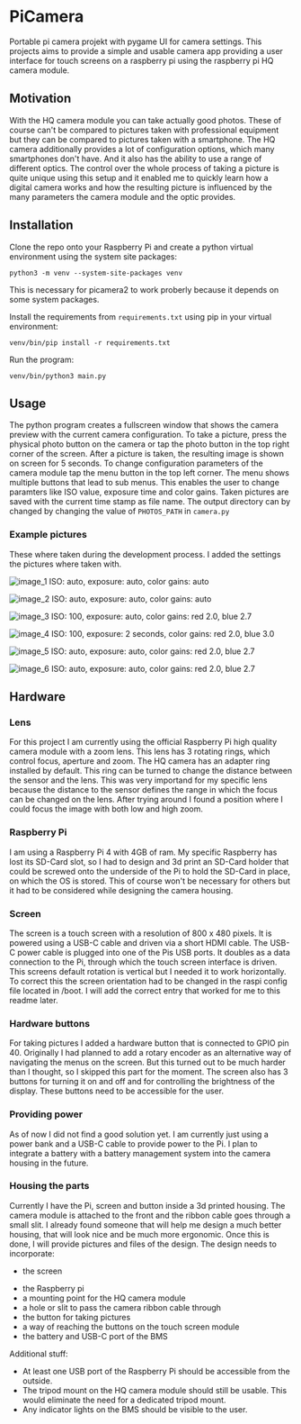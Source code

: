 # PiCamera
Portable pi camera projekt with pygame UI for camera settings.
This projects aims to provide a simple and usable camera app
providing a user interface
for touch screens on a raspberry pi using the raspberry pi HQ camera module.

## Motivation
With the HQ camera module you can take actually good photos.
These of course can't be compared to pictures taken with
professional equipment but they can be compared
to pictures taken with a smartphone. The HQ camera additionally provides
a lot of configuration options, which many smartphones don't have.
And it also has the ability to use a range of different optics.
The control over the whole process of taking a picture
is quite unique using this setup and it enabled me to
quickly learn how a digital camera works and how
the resulting picture is influenced by the many
parameters the camera module and the optic provides.

## Installation
Clone the repo onto your Raspberry Pi and create a python virtual environment using
the system site packages:
```
python3 -m venv --system-site-packages venv
```
This is necessary for picamera2 to work proberly because it depends
on some system packages.

Install the requirements from `requirements.txt` using pip
in your virtual environment:
```
venv/bin/pip install -r requirements.txt
```

Run the program:
```
venv/bin/python3 main.py
```

## Usage
The python program creates a fullscreen window that shows the
camera preview with the current camera configuration.
To take a picture, press the physical photo button on the camera
or tap the photo button in the top right corner of the screen.
After a picture is taken, the resulting image is shown
on screen for 5 seconds.
To change configuration parameters of the
camera module tap the menu button
in the top left corner.
The menu shows multiple buttons that lead
to sub menus.
This enables the user to change paramters like
ISO value, exposure time and color gains.
Taken pictures are saved with the current time stamp as file name.
The output directory can by changed by changing
the value of ```PHOTOS_PATH``` in ```camera.py```

### Example pictures
These where taken during the development process.
I added the settings the pictures where taken with.

![image_1](example%20pictures/winter_landscape.jpg)
ISO: auto, exposure: auto, color gains: auto

![image_2](example%20pictures/winter_cabin.jpg)
ISO: auto, exposure: auto, color gains: auto

![image_3](example%20pictures/leaves.jpg)
ISO: 100, exposure: auto, color gains: red 2.0, blue 2.7

![image_4](example%20pictures/heart.jpg)
ISO: 100, exposure: 2 seconds, color gains: red 2.0, blue 3.0

![image_5](example%20pictures/fall.jpg)
ISO: auto, exposure: auto, color gains: red 2.0, blue 2.7

![image_6](example%20pictures/door.jpg)
ISO: auto, exposure: auto, color gains: red 2.0, blue 2.7

## Hardware
### Lens
For this project I am currently using the official Raspberry Pi
high quality camera module with a zoom lens.
This lens has 3 rotating rings, which control
focus, aperture and zoom.
The HQ camera has an adapter ring installed by default.
This ring can be turned to change the distance
between the sensor and the lens.
This was very importand for my specific lens
because the distance to the sensor
defines the range in which the focus can be changed
on the lens.
After trying around I found a position
where I could focus the image with both low
and high zoom.

### Raspberry Pi
I am using a Raspberry Pi 4 with 4GB of ram.
My specific Raspberry has lost its SD-Card slot,
so I had to design and 3d print an SD-Card holder
that could be screwed onto the underside of the Pi
to hold the SD-Card in place, on which the OS is stored.
This of course won't be necessary for others
but it had to be considered while designing the camera housing.

### Screen
The screen is a touch screen with a resolution of 800 x 480 pixels.
It is powered using a USB-C cable and driven via a short HDMI cable.
The USB-C power cable is plugged into one of the Pis USB ports.
It doubles as a data connection to the Pi, through which
the touch screen interface is driven.
This screens default rotation is vertical but I needed it
to work horizontally. To correct this
the screen orientation had to be changed
in the raspi config file located in /boot.
I will add the correct entry that worked for me to this readme later.

### Hardware buttons
For taking pictures I added a hardware button that is connected to
GPIO pin 40.
Originally I had planned to add a rotary encoder as an
alternative way of navigating the menus on the screen.
But this turned out to be much harder than I thought,
so I skipped this part for the moment.
The screen also has 3 buttons for turning
it on and off and for controlling the brightness of the display.
These buttons need to be accessible for the user.

### Providing power
As of now I did not find a good solution yet.
I am currently just using a power bank and
a USB-C cable to provide power to the Pi.
I plan to integrate a battery with a
battery management system into the camera housing in the future.

### Housing the parts
Currently I have the Pi, screen and button
inside a 3d printed housing.
The camera module is attached to the front and
the ribbon cable goes through a small slit.
I already found someone that will help
me design a much better housing,
that will look nice and be much more ergonomic.
Once this is done, I will provide pictures and
files of the design.
The design needs to incorporate:
+ the screen
* the Raspberry pi
* a mounting point for the HQ camera module
* a hole or slit to pass the camera ribbon cable through
* the button for taking pictures
* a way of reaching the buttons on the touch screen module
* the battery and USB-C port of the BMS

Additional stuff:
* At least one USB port of the Raspberry Pi should be accessible from the outside.
* The tripod mount on the HQ camera module should still be usable.
This would eliminate the need for a dedicated tripod mount.
* Any indicator lights on the BMS should be visible to the user.